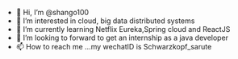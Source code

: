- 👋 Hi, I’m @shango100
- 👀 I’m interested in cloud, big data distributed systems
- 🌱 I’m currently learning Netflix Eureka,Spring cloud and ReactJS
- 💞️ I’m looking to forward to get an internship as a java developer 
- 📫 How to reach me ...my wechatID is Schwarzkopf_sarute

<!---
shango100/shango100 is a ✨ special ✨ repository because its `README.md` (this file) appears on your GitHub profile.
You can click the Preview link to take a look at your changes.
--->
